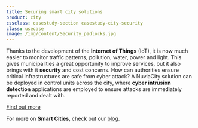 ```yaml
---
title: Securing smart city solutions
product: city
cssclass: casestudy-section casestudy-city-security
class: usecase
image: /img/content/Security_padlocks.jpg
---
```


Thanks to the development of the **Internet of Things** (IoT), it is now much easier to monitor traffic patterns, pollution, water, power and light. This gives municipalities a great opportunity to improve services, but it also brings with it **security** and cost concerns. How can authorities ensure critical infrastructures are safe from cyber attack? A NuvlaCity solution can be deployed in control units across the city, where **cyber intrusion detection** applications are employed to ensure attacks are immediately reported and dealt with. 

<a class="btn-sixsq color-3" href="https://media.sixsq.com/hubfs/Marketing%20Materials/eGuides/eguides-Smart-city.pdf"><i class="fa fa-plus-square-o"></i>  Find out more</a>

For more on **Smart Cities**, check out our [blog](https://media.sixsq.com/blog/what-is-a-smart-city).

